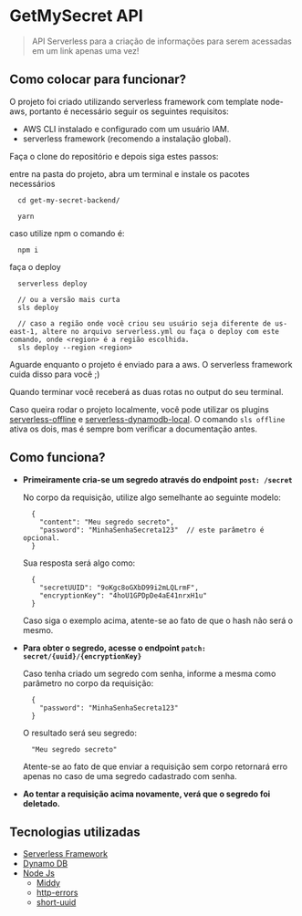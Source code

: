 # GetMySecret API

> API Serverless para a criação de informações para serem acessadas em um link apenas uma vez!

## Como colocar para funcionar?

O projeto foi criado utilizando serverless framework com template node-aws, portanto é necessário seguir os seguintes requisitos:

- AWS CLI instalado e configurado com um usuário IAM.
- serverless framework (recomendo a instalação global).

Faça o clone do repositório e depois siga estes passos:

entre na pasta do projeto, abra um terminal e instale os pacotes necessários
```
  cd get-my-secret-backend/

  yarn
```
 caso utilize npm o comando é:
```
  npm i
```

faça o deploy
```
  serverless deploy

  // ou a versão mais curta
  sls deploy

  // caso a região onde você criou seu usuário seja diferente de us-east-1, altere no arquivo serverless.yml ou faça o deploy com este comando, onde <region> é a região escolhida.
  sls deploy --region <region>
```

Aguarde enquanto o projeto é enviado para a aws. O serverless framework cuida disso para você ;)

Quando terminar você receberá as duas rotas no output do seu terminal.

Caso queira rodar o projeto localmente, você pode utilizar os plugins [serverless-offline](https://www.serverless.com/plugins/serverless-offline) e [serverless-dynamodb-local](https://www.serverless.com/plugins/serverless-dynamodb-local). O comando `sls offline` ativa os dois, mas é sempre bom verificar a documentação antes.

## Como funciona?

- **Primeiramente cria-se um segredo através do endpoint `post: /secret`**

  No corpo da requisição, utilize algo semelhante ao seguinte modelo:
  ```
    {
      "content": "Meu segredo secreto",
      "password": "MinhaSenhaSecreta123"  // este parâmetro é opcional.
    }
  ```

  Sua resposta será algo como:
  ```
    {
      "secretUUID": "9oKgc8oGXbD99i2mLQLrmF",
      "encryptionKey": "4hoU1GPDpDe4aE41nrxH1u"
    }
  ```
  Caso siga o exemplo acima, atente-se ao fato de que o hash não será o mesmo.

- **Para obter o segredo, acesse o endpoint `patch: secret/{uuid}/{encryptionKey}`**

  Caso tenha criado um segredo com senha, informe a mesma como parâmetro no corpo da requisição:
  ```
    {
      "password": "MinhaSenhaSecreta123"
    }
  ```
  O resultado será seu segredo:
  ```
    "Meu segredo secreto"
  ```

  Atente-se ao fato de que enviar a requisição sem corpo retornará erro apenas no caso de uma segredo cadastrado com senha.

- **Ao tentar a requisição acima novamente, verá que o segredo foi deletado.**

## Tecnologias utilizadas

- [Serverless Framework](https://www.serverless.com/)
- [Dynamo DB](https://aws.amazon.com/pt/dynamodb/)
- [Node Js](https://nodejs.org/en/)
  - [Middy](https://middy.js.org/)
  - [http-errors](https://www.npmjs.com/package/http-errors)
  - [short-uuid](https://www.npmjs.com/package/short-uuid)
